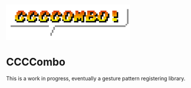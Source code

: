 ![CCCCombo!!](https://github.com/christopherdebeer/CCCCombo.js/raw/master/combo.png)

CCCCombo
====

This is a work in progress, eventually a gesture pattern registering library.